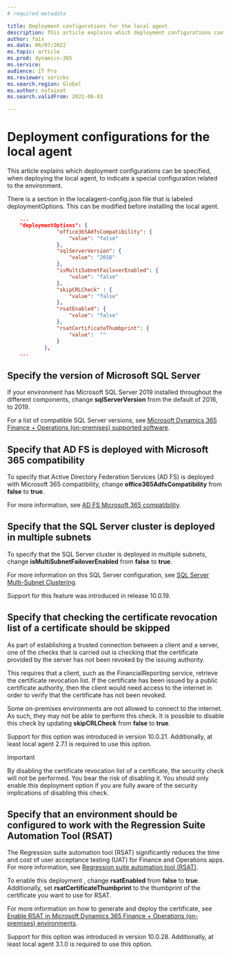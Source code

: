 ```yaml
---
# required metadata

title: Deployment configurations for the local agent
description: This article explains which deployment configurations can be specified, when deploying the local agent, to indicate a special configuration related to the environment.
author: faix
ms.date: 06/07/2022
ms.topic: article
ms.prod: dynamics-365 
ms.service:
audience: IT Pro
ms.reviewer: sericks
ms.search.region: Global
ms.author: osfaixat
ms.search.validFrom: 2021-08-03

---
```


# Deployment configurations for the local agent

This article explains which deployment configurations can be specified, when deploying the local agent, to indicate a special configuration related to the environment.

There is a section in the localagent-config.json file that is labeled deploymentOptions. This can be modified before installing the local agent.

```json
    ...
    "deploymentOptions": {
				"office365AdfsCompatibility": {
					"value": "false"
				},
				"sqlServerVersion": {
					"value": "2016"
				},
				"isMultiSubnetFailoverEnabled": {
					"value": "false"
				},
				"skipCRLCheck" : {
					"value": "false"
				},
				"rsatEnabled": {
					"value": "false"
				},
				"rsatCertificateThumbprint": {
					"value":  ""
				}
			},
    ...
```

## Specify the version of Microsoft SQL Server

If your environment has Microsoft SQL Server 2019 installed throughout the different components, change **sqlServerVersion** from the default of 2016, to 2019.

For a list of compatible SQL Server versions, see [Microsoft Dynamics 365 Finance + Operations (on-premises) supported software](./onprem-compatibility.md).

## Specify that AD FS is deployed with Microsoft 365 compatibility

To specify that Active Directory Federation Services (AD FS) is deployed with Microsoft 365 compatibility, change **office365AdfsCompatibility** from **false** to **true**.

For more information, see [AD FS Microsoft 365 compatibility](./onprem-adfscompatibility.md).

## Specify that the SQL Server cluster is deployed in multiple subnets

To specify that the SQL Server cluster is deployed in multiple subnets, change **isMultiSubnetFailoverEnabled** from **false** to **true**.

For more information on this SQL Server configuration, see [SQL Server Multi-Subnet Clustering](/sql/sql-server/failover-clusters/windows/sql-server-multi-subnet-clustering-sql-server).

Support for this feature was introduced in release 10.0.19.

## Specify that checking the certificate revocation list of a certificate should be skipped

As part of establishing a trusted connection between a client and a server, one of the checks that is carried out is checking that the certificate provided by the server has not been revoked by the issuing authority.

This requires that a client, such as the FinancialReporting service, retrieve the certificate revocation list. If the certificate has been issued by a public certificate authority, then the client would need access to the internet in order to verify that the certificate has not been revoked.

Some on-premises environments are not allowed to connect to the internet. As such, they may not be able to perform this check. It is possible to disable this check by updating **skipCRLCheck** from **false** to **true**.

Support for this option was introduced in version 10.0.21. Additionally, at least local agent 2.7.1 is required to use this option.

> [!IMPORTANT]
> By disabling the certificate revocation list of a certificate, the security check will not be performed. You bear the risk of disabling it. You should only enable this deployment option if you are fully aware of the security implications of disabling this check.

## Specify that an environment should be configured to work with the Regression Suite Automation Tool (RSAT)

The Regression suite automation tool (RSAT) significantly reduces the time and cost of user acceptance testing (UAT) for Finance and Operations apps. For more information, see [Regression suite automation tool (RSAT)](../perf-test/rsat/rsat-overview.md).

To enable this deployment , change **rsatEnabled** from **false** to **true**. Additionally, set **rsatCertificateThumbprint** to the thumbprint of the certificate you want to use for RSAT.

For more information on how to generate and deploy the certificate, see [Enable RSAT in Microsoft Dynamics 365 Finance + Operations (on-premises) environments](./onprem-rsat-configuration.md).

Support for this option was introduced in version 10.0.28. Additionally, at least local agent 3.1.0 is required to use this option.

